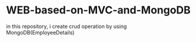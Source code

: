 # WEB-based-on-MVC-and-MongoDB
in this  repository, i create crud operation by using   MongoDB(EmployeeDetails)
